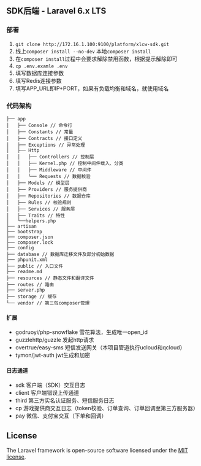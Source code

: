 ## SDK后端 - Laravel 6.x LTS

### 部署

1. `git clone http://172.16.1.100:9100/platform/xlcw-sdk.git`
2. 线上`composer install --no-dev` 本地`composer install`
3. 在`composer install`过程中会要求解除禁用函数，根据提示解除即可   
4. `cp .env.examle .env`
5. 填写数据库连接参数
7. 填写Redis连接参数
6. 填写APP_URL即IP+PORT，如果有负载均衡和域名，就使用域名

### 代码架构

```shell
├── app
│   ├── Console // 命令行
│   ├── Constants // 常量
│   ├── Contracts // 接口定义
│   ├── Exceptions // 异常处理
│   ├── Http
│   │   ├── Controllers // 控制层
│   │   ├── Kernel.php // 控制中间件载入、分类
│   │   ├── Middleware // 中间件
│   │   └── Requests // 数据校验
│   ├── Models // 模型层
│   ├── Providers // 服务提供商
│   ├── Repositories // 数据仓库
│   ├── Rules // 校验规则
│   ├── Services // 服务层
│   ├── Traits // 特性
│   └──helpers.php
├── artisan
├── bootstrap
├── composer.json
├── composer.lock
├── config
├── database // 数据库迁移文件及部分初始数据
├── phpunit.xml
├── public // 入口文件
├── readme.md
├── resources // 静态文件和翻译文件
├── routes // 路由
├── server.php
├── storage // 缓存
└── vendor // 第三包composer管理
```

#### 扩展

- godruoyi/php-snowflake 雪花算法，生成唯一open_id
- guzzlehttp/guzzle 发起http请求
- overtrue/easy-sms 短信发送网关（本项目管道执行ucloud和qcloud）
- tymon/jwt-auth jwt生成和加密

#### 日志通道 

- sdk 客户端（SDK）交互日志
- client 客户端错误上传通道
- third 第三方实名认证服务、短信服务日志
- cp 游戏提供商交互日志（token校验、订单查询、订单回调至第三方服务器）
- pay 微信、支付宝交互（下单和回调）

## License

The Laravel framework is open-source software licensed under the [MIT license](https://opensource.org/licenses/MIT).
